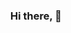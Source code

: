 <!--
<div align="center">
  <h1>Hi there, I'm Berke 👋</h1>

 <img alt="os" src="https://img.shields.io/badge/os-Windows-purple">
  <a href="https://discord.com/users/286563564595183616"><img alt="Discord" src="https://img.shields.io/badge/Berke%236636-7289DA?style=flat&logo=discord&logoColor=white"></a>
 <img alt="profile view" src="https://komarev.com/ghpvc/?username=your-github-fsb3rke">

<h3> I'm self-taught backend developer!</h3>

<h4>
📫 How to reach me: <a target="_blank" href="https://www.instagram.com/hz.berkos/">instagram<a/>
  <br><br>
🌌 <a target="_blank" href="https://fsb3rke.github.io/">Personal Website</a>
</h4>

##
<img src="https://skillicons.dev/icons?i=javascript,typescript,cpp,c,go,rust,python,java,express,angular,nodejs,github,vscode,discord&theme=dark" />
<br/>
<br/>
<div width="50%"><img width="80%" src="https://github-readme-stats.vercel.app/api?username=fsb3rke&show_icons=true&count_private=true&theme=react&hide_border=true&bg_color=0D1117">
<img width="80%" src="https://github-readme-streak-stats.herokuapp.com/?user=fsb3rke&theme=black-ice&hide_border=true&stroke=0000&background=0D1117">
<img width="80%" src="https://activity-graph.herokuapp.com/graph?username=fsb3rke&bg_color=0D1117&color=5BCDEC&line=5BCDEC&point=FFFFFF&hide_border=true"></div>
-->

<div align="center">
  <h3>Hi there, 👋</h3>
